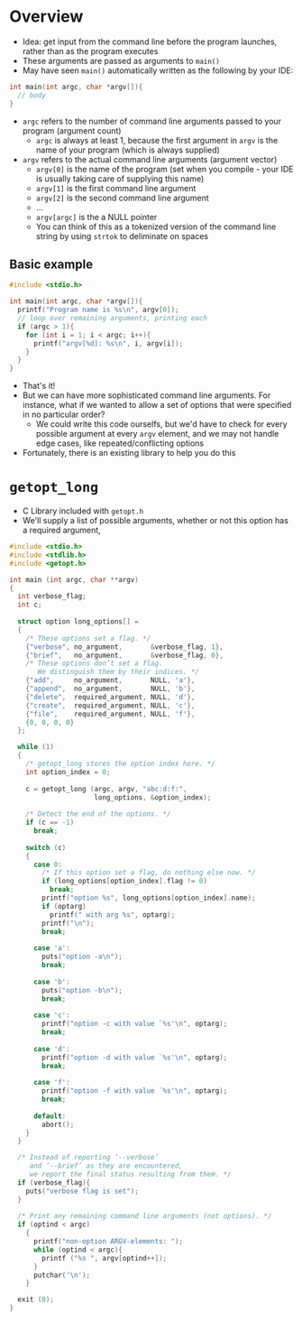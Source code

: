 # Overview
* Idea: get input from the command line before the program launches, rather than as the program executes
* These arguments are passed as arguments to `main()`
* May have seen `main()` automatically written as the following by your IDE:

```c
int main(int argc, char *argv[]){
  // body
}
```

* `argc` refers to the number of command line arguments passed to your program (argument count)
    * `argc` is always at least 1, because the first argument in `argv` is the name of your program (which is always supplied) 
* `argv` refers to the actual command line arguments (argument vector)
    * `argv[0]` is the name of the program (set when you compile - your IDE is usually taking care of supplying this name)
    * `argv[1]` is the first command line argument
    * `argv[2]` is the second command line argument
    * ...
    * `argv[argc]` is the a NULL pointer
    * You can think of this as a tokenized version of the command line string by using `strtok` to deliminate on spaces

## Basic example

```c
#include <stdio.h>

int main(int argc, char *argv[]){
  printf("Program name is %s\n", argv[0]);
  // loop over remaining arguments, printing each
  if (argc > 1){
    for (int i = 1; i < argc; i++){
      printf("argv[%d]: %s\n", i, argv[i]);
    }
  }
}
```

* That's it!
* But we can have more sophisticated command line arguments. For instance, what if we wanted to allow a set of options that were specified in no particular order?
    * We could write this code ourselfs, but we'd have to check for every possible argument at every `argv` element, and we may not handle edge cases, like repeated/conflicting options
* Fortunately, there is an existing library to help you do this

# `getopt_long`
* C Library included with `getopt.h`
* We'll supply a list of possible arguments, whether or not this option has a required argument, 

```c
#include <stdio.h>
#include <stdlib.h>
#include <getopt.h>

int main (int argc, char **argv)
{
  int verbose_flag;
  int c;
  
  struct option long_options[] =
  {
    /* These options set a flag. */
    {"verbose", no_argument,       &verbose_flag, 1},
    {"brief",   no_argument,       &verbose_flag, 0},
    /* These options don’t set a flag.
       We distinguish them by their indices. */
    {"add",     no_argument,       NULL, 'a'},
    {"append",  no_argument,       NULL, 'b'},
    {"delete",  required_argument, NULL, 'd'},
    {"create",  required_argument, NULL, 'c'},
    {"file",    required_argument, NULL, 'f'},
    {0, 0, 0, 0}
  };

  while (1)
  {
    /* getopt_long stores the option index here. */
    int option_index = 0;
  
    c = getopt_long (argc, argv, "abc:d:f:",
                     long_options, &option_index);
  
    /* Detect the end of the options. */
    if (c == -1)
      break;
  
    switch (c)
    {
      case 0:
        /* If this option set a flag, do nothing else now. */
        if (long_options[option_index].flag != 0)
          break;
        printf("option %s", long_options[option_index].name);
        if (optarg)
          printf(" with arg %s", optarg);
        printf("\n");
        break;
  
      case 'a':
        puts("option -a\n");
        break;
  
      case 'b':
        puts("option -b\n");
        break;
  
      case 'c':
        printf("option -c with value `%s'\n", optarg);
        break;
  
      case 'd':
        printf("option -d with value `%s'\n", optarg);
        break;
  
      case 'f':
        printf("option -f with value `%s'\n", optarg);
        break;
  
      default:
        abort();
    }
  }

  /* Instead of reporting ‘--verbose’
     and ‘--brief’ as they are encountered,
     we report the final status resulting from them. */
  if (verbose_flag){
    puts("verbose flag is set");
  }
  
  /* Print any remaining command line arguments (not options). */
  if (optind < argc)
    {
      printf("non-option ARGV-elements: ");
      while (optind < argc){
        printf ("%s ", argv[optind++]);
      }
      putchar('\n');
    }

  exit (0);
}
```

